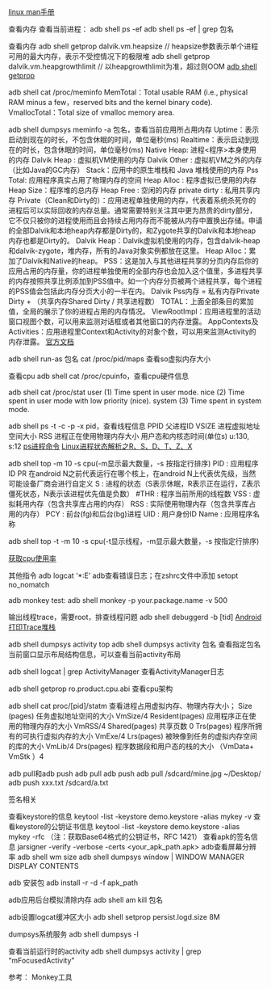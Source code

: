 [linux man手册](https://man7.org/linux/man-pages/man5/proc.5.html#NAME)

查看内存
查看当前进程：
adb shell ps -ef
adb shell ps -ef | grep 包名

查看内存
adb shell getprop dalvik.vm.heapsize // heapsize参数表示单个进程可用的最大内存，表示不受控情况下的极限堆
adb shell getprop dalvik.vm.heapgrowthlimit // 以heapgrowthlimit为准，超过则OOM
[adb shell getprop](https://gist.github.com/abhisada/25c0bc679c8e90bd8f52310ceb841ae2)

adb shell cat /proc/meminfo
MemTotal：Total usable RAM (i.e., physical RAM minus a few，reserved bits and the kernel binary code).
VmallocTotal：Total size of vmalloc memory area.

adb shell dumpsys meminfo -a 包名，查看当前应用所占用内存
Uptime：表示启动到现在的时长，不包含休眠的时间，单位毫秒(ms)
Realtime：表示启动到现在的时长，包含休眠的时间，单位毫秒(ms)
Native Heap: 进程<程序>本身使用的内存
Dalvik Heap : 虚拟机VM使用的内存
Dalvik Other : 虚拟机VM之外的内存（比如Java的GC内存）
Stack：应用中的原生堆栈和 Java 堆栈使用的内存
Pss Total: 应用程序真实占用了物理内存的空间
Heap Alloc : 程序虚拟已使用的内存
Heap Size：程序堆的总内存
Heap Free : 空闲的内存
private dirty : 私用共享内存
Private（Clean和Dirty的）：应用进程单独使用的内存，代表着系统杀死你的进程后可以实际回收的内存总量。通常需要特别关注其中更为昂贵的dirty部分，它不仅只被你的进程使用而且会持续占用内存而不能被从内存中置换出存储。申请的全部Dalvik和本地heap内存都是Dirty的，和Zygote共享的Dalvik和本地heap内存也都是Dirty的。
Dalvik Heap：Dalvik虚拟机使用的内存，包含dalvik-heap和dalvik-zygote，堆内存，所有的Java对象实例都放在这里。
Heap Alloc：累加了Dalvik和Native的heap。
PSS：这是加入与其他进程共享的分页内存后你的应用占用的内存量，你的进程单独使用的全部内存也会加入这个值里，多进程共享的内存按照共享比例添加到PSS值中。如一个内存分页被两个进程共享，每个进程的PSS值会包括此内存分页大小的一半在内。
Dalvik Pss内存 = 私有内存Private Dirty + （共享内存Shared Dirty / 共享进程数）
TOTAL：上面全部条目的累加值，全局的展示了你的进程占用的内存情况。
ViewRootImpl：应用进程里的活动窗口视图个数，可以用来监测对话框或者其他窗口的内存泄露。
AppContexts及Activities：应用进程里Context和Activity的对象个数，可以用来监测Activity的内存泄露。
[官方文档](https://developer.android.com/studio/command-line/dumpsys#ViewingAllocations)

adb shell run-as 包名 cat /proc/pid/maps
查看so虚拟内存大小

查看cpu
adb shell cat /proc/cpuinfo，查看cpu硬件信息

adb shell cat /proc/stat
user (1) Time spent in user mode.
nice (2) Time spent in user mode with low priority (nice).
system (3) Time spent in system mode.

adb shell ps -t -c -p -x pid，查看线程信息
PPID 父进程ID
VSIZE 进程虚拟地址空间大小
RSS 进程正在使用物理内存大小
用户态和内核态时间(单位s) u:130, s:12
[ps进程命令](http://gityuan.com/2015/10/11/ps-command/)
[Linux进程状态解析之R、S、D、T、Z、X](https://blog.csdn.net/nilxin/article/details/7437671)

adb shell top -m 10 -s cpu(-m显示最大数量，-s 按指定行排序)
PID : 应用程序ID
PR 在android N之前代表运行在哪个核上，在android N上代表优先级，当然可能设备厂商会进行自定义
S : 进程的状态（S表示休眠，R表示正在运行，Z表示僵死状态，N表示该进程优先值是负数）
#THR : 程序当前所用的线程数
VSS : 虚拟耗用内存（包含共享库占用的内存）
RSS : 实际使用物理内存（包含共享库占用的内存）
PCY : 前台(fg)和后台(bg)进程
UID : 用户身份ID
Name : 应用程序名称

adb shell top -t -m 10 -s cpu(-t显示线程，-m显示最大数量，-s 按指定行排序)

[获取cpu使用率](https://juejin.cn/post/7061788020134920206)

其他指令
adb logcat ‘*:E’
adb查看错误日志；在zshrc文件中添加 setopt no_nomatch

adb monkey test:
adb shell monkey -p your.package.name -v 500

输出线程trace，需要root，排查线程问题
adb shell debuggerd -b [tid]
[Android打印Trace堆栈](http://gityuan.com/2017/07/09/android_debug/)

adb shell dumpsys activity top
adb shell dumpsys activity 包名
查看指定包名当前窗口显示布局结构信息，可以查看当前activity布局

adb shell logcat | grep ActivityManager
查看ActivityManager日志

adb shell getprop ro.product.cpu.abi
查看cpu架构

adb shell cat proc/[pid]/statm
查看进程占用虚拟内存、物理内存大小；
Size (pages) 任务虚拟地址空间的大小 VmSize/4
Resident(pages) 应用程序正在使用的物理内存的大小 VmRSS/4
Shared(pages) 共享页数 0
Trs(pages) 程序所拥有的可执行虚拟内存的大小 VmExe/4
Lrs(pages) 被映像到任务的虚拟内存空间的库的大小 VmLib/4
Drs(pages) 程序数据段和用户态的栈的大小 （VmData+ VmStk ）4

adb pull和adb push
adb pull <remote> <local>
adb push <local> <remote>
adb pull /sdcard/mine.jpg ~/Desktop/
adb push xxx.txt /sdcard/a.txt

签名相关

查看keystore的信息
keytool -list -keystore demo.keystore -alias mykey -v
查看keystore的公钥证书信息
keytool -list -keystore demo.keystore -alias mykey -rfc
（注：获取Base64格式的公钥证书，RFC 1421）
查看apk的签名信息
jarsigner -verify -verbose -certs <your_apk_path.apk>
adb查看屏幕分辨率
adb shell wm size
adb shell dumpsys window | WINDOW MANAGER DISPLAY CONTENTS

adb 安装包
adb install -r -d -f apk_path

adb应用后台模拟清除内存
adb shell am kill 包名

adb设置logcat缓冲区大小
adb shell setprop persist.logd.size 8M

dumpsys系统服务
adb shell dumpsys -l

查看当前运行时的activity
adb shell dumpsys activity | grep “mFocusedActivity”

参考：
Monkey工具
